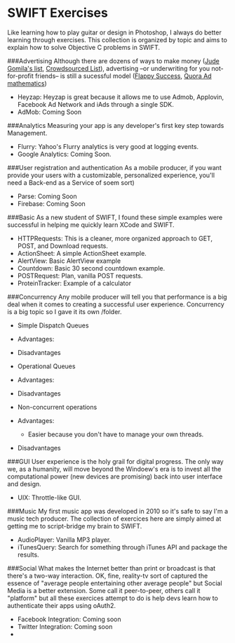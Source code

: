SWIFT Exercises
===

Like learning how to play guitar or design in Photoshop, I always do better learning through exercises. This collection is organized by topic and aims to explain how to solve Objective C problems in SWIFT. 

###Advertising
Although there are dozens of ways to make money ([Jude Gomila's list](http://blog.judegomila.com/post/49038646693/101-business-models), [Crowdsourced List](https://hackpad.com/Web-and-Mobile-Revenue-Models-Ch2paBpUyIU)), advertising –or underwriting for you not-for-profit friends– is still a sucessful model ([Flappy Success](http://www.businessinsider.com/flappy-bird-is-doing-50000-in-revenue-per-day-2014-2), [Quora Ad mathematics](http://www.quora.com/How-is-it-even-possible-for-Flappy-Bird-to-be-making-50K-day))
- Heyzap: Heyzap is great because it allows me to use Admob, Applovin, Facebook Ad Network and iAds through a single SDK.
- AdMob: Coming Soon

###Analytics
Measuring your app is any developer's first key step towards Management.
- Flurry: Yahoo's Flurry analytics is very good at logging events. 
- Google Analytics: Coming Soon. 

###User registration and authentication
As a mobile producer, if you want provide your users with a customizable, personalized experience, you'll need a Back-end as a Service of soem sort)
- Parse: Coming Soon
- Firebase: Coming Soon

###Basic
As a new student of SWIFT, I found these simple examples were successful in helping me quickly learn XCode and SWIFT. 
- HTTPRequests: This is a cleaner, more organized approach to GET, POST, and Download requests.
- ActionSheet: A simple ActionSheet example.
- AlertView: Basic AlertView example
- Countdown: Basic 30 second countdown example.
- POSTRequest: Plan, vanilla POST requests.
- ProteinTracker: Example of a calculator

###Concurrency
Any mobile producer will tell you that performance is a big deal when it comes to creating a successful user experience. Concurrency is a big topic so I gave it its own /folder.
- Simple Dispatch Queues
 - Advantages:
 - Disadvantages 

- Operational Queues
 - Advantages:
 - Disadvantages 
- Non-concurrent operations
 - Advantages:
   - Easier because you don't have to manage your own threads.
 - Disadvantages 

###GUI
User experience is the holy grail for digital progress.  The only way we, as a humanity, will move beyond the Windoew's era is to invest all the computational power (new devices are promising) back into user interface and design. 
- UIX: Throttle-like GUI.

###Music
My first music app was developed in 2010 so it's safe to say I'm a music tech producer. The collection of exercices here are simply aimed at getting me to script-bridge my brain to SWIFT.
- AudioPlayer: Vanilla MP3 player.
- iTunesQuery: Search for something through iTunes API and package the results.

###Social
What makes the Internet better than print or broadcast is that there's a two-way interaction. OK, fine, reality-tv sort of captured the essence of "average people entertaining other average people" but Social Media is a better extension. Some call it peer-to-peer, others call it "platform" but all these exercices attempt to do is help devs learn how to authenticate their apps using oAuth2. 
- Facebook Integration: Coming soon
- Twitter Integration: Coming soon
- 
